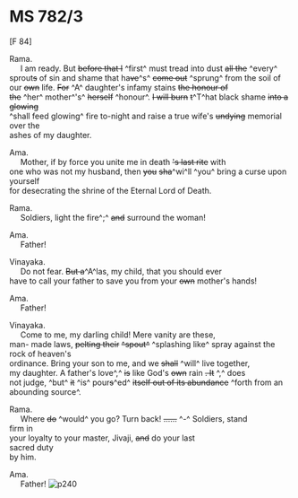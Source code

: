 # MS 782/3

[F 84]

Rama. \
&nbsp;&nbsp;&nbsp;&nbsp;&nbsp;I am ready. But ~~before that I~~ ^first^ must tread into dust ~~all the~~ ^every^ \
sprout~~s~~ of sin and shame that ha~~ve~~^s^ ~~come out~~ ^sprung^ from the soil of \
our ~~own~~ life. ~~For~~ ^A^ daughter's infamy stains ~~the honour of~~ \
~~the~~ ^her^ mother^'s^ ~~herself~~ ^honour^. ~~I will burn~~ ~~t~~^T^hat black shame ~~into a glowing~~ \
^shall feed glowing^ fire to-night and raise a true wife's ~~undying~~ memorial over the \
ashes of my daughter. 

Ama. \
&nbsp;&nbsp;&nbsp;&nbsp;&nbsp;Mother, if by force you unite me in death ~~'s last rite~~ with \
one who was not my husband, then ~~you~~ ~~sha~~^wi^ll ^you^ bring a curse upon \
yourself \
for desecrating the shrine of the Eternal Lord of Death.

Rama. \
&nbsp;&nbsp;&nbsp;&nbsp;&nbsp;Soldiers, light the fire^;^ ~~and~~ surround the woman! 

Ama. \
&nbsp;&nbsp;&nbsp;&nbsp;&nbsp;Father! 

Vinayaka. \
&nbsp;&nbsp;&nbsp;&nbsp;&nbsp;Do not fear. ~~But a~~^A^las, my child, that you should ever \
have to call your father to save you from your ~~own~~ mother's hands! 

Ama. \
&nbsp;&nbsp;&nbsp;&nbsp;&nbsp;Father! 

Vinayaka. \
&nbsp;&nbsp;&nbsp;&nbsp;&nbsp;Come to me, my darling child! Mere vanity are these, \
man- made laws, ~~pelting their~~ ~~^spout^~~  ^splashing like^ spray against the rock of heaven's \
ordinance. Bring your son to me, and we ~~shall~~ ^will^ live together, \
my daughter. A father's love^,^ ~~is~~ like God's ~~own~~ rain ~~. It~~ ^,^ does \
not judge, ^but^ ~~it~~ ^is^ pour~~s~~^ed^ ~~itself out of its abundance~~ ^forth from an abounding source^. 

Rama. \
&nbsp;&nbsp;&nbsp;&nbsp;&nbsp;Where ~~do~~ ^would^ you go? Turn back! ~~......~~ ^-^ Soldiers, stand \
firm in \
your loyalty to your master, Jivaji, ~~and~~ do your last \
sacred duty \
by him. 

Ama. \
&nbsp;&nbsp;&nbsp;&nbsp;&nbsp;Father!
![p240](MS782_3-240.jpg)
